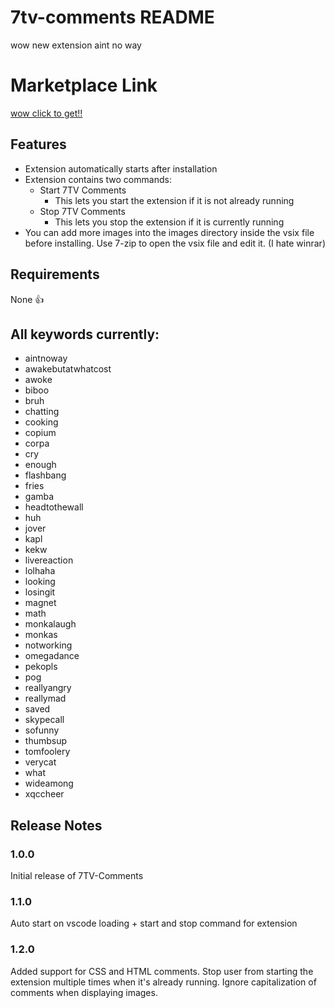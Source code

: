 # 7tv-comments README

wow new extension aint no way

# Marketplace Link
[wow click to get!!](https://marketplace.visualstudio.com/items?itemName=erm.7tv-comments)

## Features

- Extension automatically starts after installation
- Extension contains two commands:
    - Start 7TV Comments
        - This lets you start the extension if it is not already running
    - Stop 7TV Comments
        - This lets you stop the extension if it is currently running
- You can add more images into the images directory inside the vsix file before installing. Use 7-zip to open the vsix file and edit it. (I hate winrar)

## Requirements

None 👍

## All keywords currently:
- aintnoway
- awakebutatwhatcost
- awoke
- biboo
- bruh
- chatting
- cooking
- copium
- corpa
- cry
- enough
- flashbang
- fries
- gamba
- headtothewall
- huh
- jover
- kapl
- kekw
- livereaction
- lolhaha
- looking
- losingit
- magnet
- math
- monkalaugh
- monkas
- notworking
- omegadance
- pekopls
- pog
- reallyangry
- reallymad
- saved
- skypecall
- sofunny
- thumbsup
- tomfoolery
- verycat
- what
- wideamong
- xqccheer


## Release Notes

### 1.0.0

Initial release of 7TV-Comments

### 1.1.0

Auto start on vscode loading + start and stop command for extension

### 1.2.0

Added support for CSS and HTML comments. Stop user from starting the extension multiple times when it's already running. Ignore capitalization of comments when displaying images.